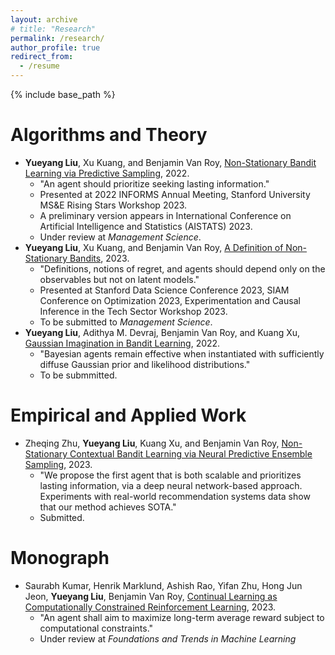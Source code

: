 ```yaml
---
layout: archive
# title: "Research"
permalink: /research/
author_profile: true
redirect_from:
  - /resume
---
```


{% include base_path %}

Algorithms and Theory
======
* **Yueyang Liu**, Xu Kuang, and Benjamin Van Roy, [Non-Stationary Bandit Learning via Predictive Sampling](https://arxiv.org/abs/2205.01970), 2022.
  * "An agent should prioritize seeking lasting information."
  * Presented at 2022 INFORMS Annual Meeting, Stanford University MS&E Rising Stars Workshop 2023. 
  * A preliminary version appears in International Conference on Artificial Intelligence and Statistics (AISTATS) 2023.
  * Under review at *Management Science*.
* **Yueyang Liu**, Xu Kuang, and Benjamin Van Roy, [A Definition of Non-Stationary Bandits](https://arxiv.org/abs/2302.12202), 2023.
  * "Definitions, notions of regret, and agents should depend only on the observables but not on latent models."
  * Presented at Stanford Data Science Conference 2023, SIAM Conference on Optimization 2023, Experimentation and Causal Inference in the Tech Sector Workshop 2023.
  * To be submitted to *Management Science*.
* **Yueyang Liu**, Adithya M. Devraj, Benjamin Van Roy, and Kuang Xu, [Gaussian Imagination in Bandit Learning](https://arxiv.org/abs/2201.01902), 2022.
  * "Bayesian agents remain effective when instantiated with sufficiently diffuse Gaussian prior and likelihood distributions."
  * To be submmitted. 

Empirical and Applied Work 
======
* Zheqing Zhu, **Yueyang Liu**, Kuang Xu, and Benjamin Van Roy, [Non-Stationary Contextual Bandit Learning via Neural Predictive Ensemble Sampling](https://arxiv.org/abs/2310.07786), 2023.
  * "We propose the first agent that is both scalable and prioritizes lasting information, via a deep neural network-based approach. Experiments with real-world recommendation systems data show that our method achieves SOTA."
  * Submitted. 

Monograph 
======
* Saurabh Kumar, Henrik Marklund, Ashish Rao, Yifan Zhu, Hong Jun Jeon, **Yueyang Liu**, Benjamin Van Roy, [Continual Learning as Computationally Constrained Reinforcement Learning](https://arxiv.org/abs/2307.04345), 2023.
  * "An agent shall aim to maximize long-term average reward subject to computational constraints."
  * Under review at *Foundations and Trends in Machine Learning*

